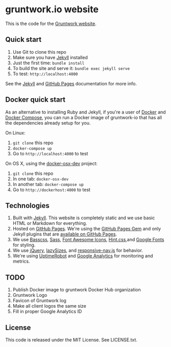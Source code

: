 # gruntwork.io website

This is the code for the [Gruntwork website](http://www.gruntwork.io).

## Quick start

1. Use Git to clone this repo
1. Make sure you have [Jekyll](http://jekyllrb.com/docs/installation/) installed
1. Just the first time: `bundle install`
1. To build the site and serve it: `bundle exec jekyll serve`
1. To test: `http://localhost:4000`

See the [Jekyll](http://jekyllrb.com/) and [GitHub Pages](https://pages.github.com/) documentation for more info.

## Docker quick start

As an alternative to installing Ruby and Jekyll, if you're a user of [Docker](https://www.docker.com/) and [Docker
Compose](https://docs.docker.com/compose/), you can run a Docker image of gruntwork-io that has all the dependencies
already setup for you.

On Linux:

1. `git clone` this repo
2. `docker-compose up`
3. Go to `http://localhost:4000` to test 

On OS X, using the [docker-osx-dev](https://github.com/brikis98/docker-osx-dev) project:

1. `git clone` this repo
2. In one tab: `docker-osx-dev`
3. In another tab: `docker-compose up`
4. Go to `http://dockerhost:4000` to test

## Technologies

1. Built with [Jekyll](http://jekyllrb.com/). This website is completely static and we use basic HTML or Markdown for
   everything.
1. Hosted on [GitHub Pages](https://pages.github.com/). We're using the [GitHub Pages
   Gem](https://help.github.com/articles/using-jekyll-with-pages/) and only Jekyll plugins that are [available on
   GitHub Pages](https://help.github.com/articles/repository-metadata-on-github-pages/).
1. We use [Basscss](http://www.basscss.com/), [Sass](http://sass-lang.com/), [Font Awesome
   Icons](http://fortawesome.github.io/Font-Awesome/icons/), [Hint.css](http://kushagragour.in/lab/hint/),and [Google
   Fonts](https://www.google.com/fonts) for styling.
1. We use [jQuery](https://jquery.com/), [lazySizes](http://afarkas.github.io/lazysizes/), and
   [responsive-nav.js](http://responsive-nav.com/) for behavior.
1. We're using [UptimeRobot](http://uptimerobot.com/) and [Google Analytics](http://www.google.com/analytics/) for
   monitoring and metrics.

## TODO

1. Publish Docker image to gruntwork Docker Hub organization
1. Gruntwork Logo
1. Favicon of Gruntwork log
1. Make all client logos the same size
1. Fill in proper Google Analytics ID

## License

This code is released under the MIT License. See LICENSE.txt.